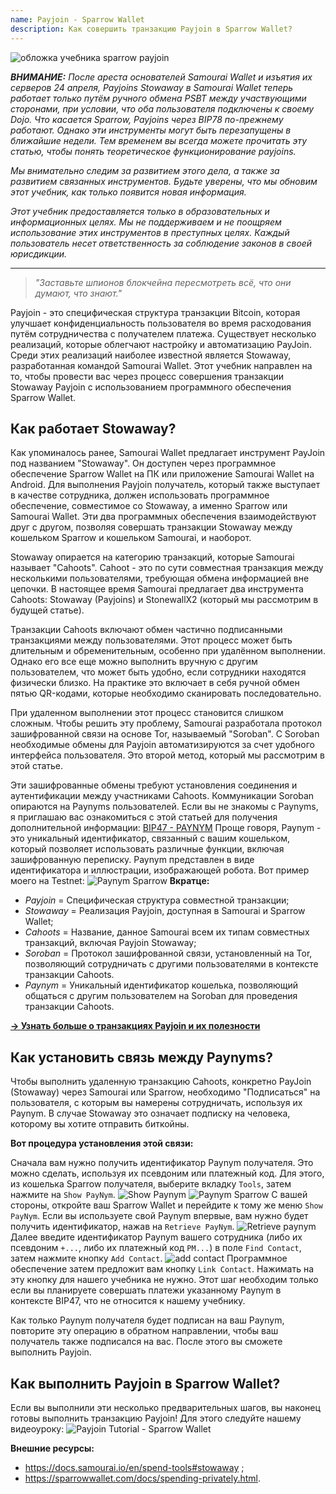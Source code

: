 ```yaml
---
name: Payjoin - Sparrow Wallet
description: Как совершить транзакцию Payjoin в Sparrow Wallet?
---
```

![обложка учебника sparrow payjoin](assets/cover.webp)

_**ВНИМАНИЕ:** После ареста основателей Samourai Wallet и изъятия их серверов 24 апреля, Payjoins Stowaway в Samourai Wallet теперь работает только путём ручного обмена PSBT между участвующими сторонами, при условии, что оба пользователя подключены к своему Dojo. Что касается Sparrow, Payjoins через BIP78 по-прежнему работают. Однако эти инструменты могут быть перезапущены в ближайшие недели. Тем временем вы всегда можете прочитать эту статью, чтобы понять теоретическое функционирование payjoins._

_Мы внимательно следим за развитием этого дела, а также за развитием связанных инструментов. Будьте уверены, что мы обновим этот учебник, как только появится новая информация._

_Этот учебник предоставляется только в образовательных и информационных целях. Мы не поддерживаем и не поощряем использование этих инструментов в преступных целях. Каждый пользователь несет ответственность за соблюдение законов в своей юрисдикции._

---

> *"Заставьте шпионов блокчейна пересмотреть всё, что они думают, что знают."*

Payjoin - это специфическая структура транзакции Bitcoin, которая улучшает конфиденциальность пользователя во время расходования путём сотрудничества с получателем платежа. Существует несколько реализаций, которые облегчают настройку и автоматизацию PayJoin. Среди этих реализаций наиболее известной является Stowaway, разработанная командой Samourai Wallet. Этот учебник направлен на то, чтобы провести вас через процесс совершения транзакции Stowaway Payjoin с использованием программного обеспечения Sparrow Wallet.

## Как работает Stowaway?

Как упоминалось ранее, Samourai Wallet предлагает инструмент PayJoin под названием "Stowaway". Он доступен через программное обеспечение Sparrow Wallet на ПК или приложение Samourai Wallet на Android. Для выполнения Payjoin получатель, который также выступает в качестве сотрудника, должен использовать программное обеспечение, совместимое со Stowaway, а именно Sparrow или Samourai Wallet. Эти два программных обеспечения взаимодействуют друг с другом, позволяя совершать транзакции Stowaway между кошельком Sparrow и кошельком Samourai, и наоборот.

Stowaway опирается на категорию транзакций, которые Samourai называет "Cahoots". Cahoot - это по сути совместная транзакция между несколькими пользователями, требующая обмена информацией вне цепочки. В настоящее время Samourai предлагает два инструмента Cahoots: Stowaway (Payjoins) и StonewallX2 (который мы рассмотрим в будущей статье).

Транзакции Cahoots включают обмен частично подписанными транзакциями между пользователями. Этот процесс может быть длительным и обременительным, особенно при удалённом выполнении. Однако его все еще можно выполнить вручную с другим пользователем, что может быть удобно, если сотрудники находятся физически близко. На практике это включает в себя ручной обмен пятью QR-кодами, которые необходимо сканировать последовательно.

При удаленном выполнении этот процесс становится слишком сложным. Чтобы решить эту проблему, Samourai разработала протокол зашифрованной связи на основе Tor, называемый "Soroban". С Soroban необходимые обмены для Payjoin автоматизируются за счет удобного интерфейса пользователя. Это второй метод, который мы рассмотрим в этой статье.

Эти зашифрованные обмены требуют установления соединения и аутентификации между участниками Cahoots. Коммуникации Soroban опираются на Paynyms пользователей. Если вы не знакомы с Paynyms, я приглашаю вас ознакомиться с этой статьей для получения дополнительной информации: [BIP47 - PAYNYM](https://planb.network/tutorials/privacy/on-chain/paynym-bip47-a492a70b-50eb-4f95-a766-bae2c5535093)
Проще говоря, Paynym - это уникальный идентификатор, связанный с вашим кошельком, который позволяет использовать различные функции, включая зашифрованную переписку. Paynym представлен в виде идентификатора и иллюстрации, изображающей робота. Вот пример моего на Testnet: ![Paynym Sparrow](assets/en/1.webp)
**Вкратце:**
- *Payjoin* = Специфическая структура совместной транзакции;
- *Stowaway* = Реализация Payjoin, доступная в Samourai и Sparrow Wallet;
- *Cahoots* = Название, данное Samourai всем их типам совместных транзакций, включая Payjoin Stowaway;
- *Soroban* = Протокол зашифрованной связи, установленный на Tor, позволяющий сотрудничать с другими пользователями в контексте транзакции Cahoots.
- *Paynym* = Уникальный идентификатор кошелька, позволяющий общаться с другим пользователем на Soroban для проведения транзакции Cahoots.

[**-> Узнать больше о транзакциях Payjoin и их полезности**](https://planb.network/tutorials/privacy/on-chain/payjoin-848b6a23-deb2-4c5f-a27e-93e2f842140f)

## Как установить связь между Paynyms?

Чтобы выполнить удаленную транзакцию Cahoots, конкретно PayJoin (Stowaway) через Samourai или Sparrow, необходимо "Подписаться" на пользователя, с которым вы намерены сотрудничать, используя их Paynym. В случае Stowaway это означает подписку на человека, которому вы хотите отправить биткойны.

**Вот процедура установления этой связи:**

Сначала вам нужно получить идентификатор Paynym получателя. Это можно сделать, используя их псевдоним или платежный код. Для этого, из кошелька Sparrow получателя, выберите вкладку `Tools`, затем нажмите на `Show PayNym`.
![Show Paynym](assets/notext/2.webp)
![Paynym Sparrow](assets/en/1.webp)
С вашей стороны, откройте ваш Sparrow Wallet и перейдите к тому же меню `Show PayNym`. Если вы используете свой Paynym впервые, вам нужно будет получить идентификатор, нажав на `Retrieve PayNym`.
![Retrieve paynym](assets/notext/3.webp)
Далее введите идентификатор Paynym вашего сотрудника (либо их псевдоним `+...`, либо их платежный код `PM...`) в поле `Find Contact`, затем нажмите кнопку `Add Contact`.
![add contact](assets/notext/4.webp)
Программное обеспечение затем предложит вам кнопку `Link Contact`. Нажимать на эту кнопку для нашего учебника не нужно. Этот шаг необходим только если вы планируете совершать платежи указанному Paynym в контексте BIP47, что не относится к нашему учебнику.

Как только Paynym получателя будет подписан на ваш Paynym, повторите эту операцию в обратном направлении, чтобы ваш получатель также подписался на вас. После этого вы сможете выполнить Payjoin.

## Как выполнить Payjoin в Sparrow Wallet?
Если вы выполнили эти несколько предварительных шагов, вы наконец готовы выполнить транзакцию Payjoin! Для этого следуйте нашему видеоуроку:
![Payjoin Tutorial - Sparrow Wallet](https://youtu.be/ZQxKod3e0Mg)

**Внешние ресурсы:**
- https://docs.samourai.io/en/spend-tools#stowaway ;
- https://sparrowwallet.com/docs/spending-privately.html.